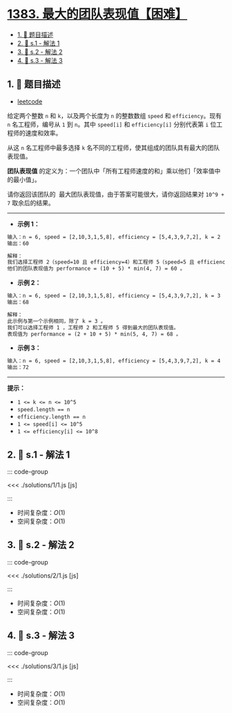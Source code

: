 # [1383. 最大的团队表现值【困难】](https://github.com/tnotesjs/TNotes.leetcode/tree/main/notes/1383.%20%E6%9C%80%E5%A4%A7%E7%9A%84%E5%9B%A2%E9%98%9F%E8%A1%A8%E7%8E%B0%E5%80%BC%E3%80%90%E5%9B%B0%E9%9A%BE%E3%80%91)

<!-- region:toc -->

- [1. 📝 题目描述](#1--题目描述)
- [2. 🎯 s.1 - 解法 1](#2--s1---解法-1)
- [3. 🎯 s.2 - 解法 2](#3--s2---解法-2)
- [4. 🎯 s.3 - 解法 3](#4--s3---解法-3)

<!-- endregion:toc -->

## 1. 📝 题目描述

- [leetcode](https://leetcode.cn/problems/maximum-performance-of-a-team/)

给定两个整数 `n` 和 `k`，以及两个长度为 `n` 的整数数组 `speed` 和 `efficiency`。现有 `n` 名工程师，编号从 `1` 到 `n`。其中 `speed[i]` 和 `efficiency[i]` 分别代表第 `i` 位工程师的速度和效率。

从这 `n` 名工程师中最多选择 `k` 名不同的工程师，使其组成的团队具有最大的团队表现值。

**团队表现值** 的定义为：一个团队中「所有工程师速度的和」乘以他们「效率值中的最小值」。

请你返回该团队的 ​​​​​​ 最大团队表现值，由于答案可能很大，请你返回结果对 `10^9 + 7` 取余后的结果。

---

- **示例 1：**

```txt
输入：n = 6, speed = [2,10,3,1,5,8], efficiency = [5,4,3,9,7,2], k = 2
输出：60

解释：
我们选择工程师 2（speed=10 且 efficiency=4）和工程师 5（speed=5 且 efficiency=7）。
他们的团队表现值为 performance = (10 + 5) * min(4, 7) = 60 。
```

- **示例 2：**

```txt
输入：n = 6, speed = [2,10,3,1,5,8], efficiency = [5,4,3,9,7,2], k = 3
输出：68

解释：
此示例与第一个示例相同，除了 k = 3 。
我们可以选择工程师 1 ，工程师 2 和工程师 5 得到最大的团队表现值。
表现值为 performance = (2 + 10 + 5) * min(5, 4, 7) = 68 。
```

- **示例 3：**

```txt
输入：n = 6, speed = [2,10,3,1,5,8], efficiency = [5,4,3,9,7,2], k = 4
输出：72
```

---

**提示：**

- `1 <= k <= n <= 10^5`
- `speed.length == n`
- `efficiency.length == n`
- `1 <= speed[i] <= 10^5`
- `1 <= efficiency[i] <= 10^8`

## 2. 🎯 s.1 - 解法 1

::: code-group

<<< ./solutions/1/1.js [js]

:::

- 时间复杂度：$O(1)$
- 空间复杂度：$O(1)$

## 3. 🎯 s.2 - 解法 2

::: code-group

<<< ./solutions/2/1.js [js]

:::

- 时间复杂度：$O(1)$
- 空间复杂度：$O(1)$

## 4. 🎯 s.3 - 解法 3

::: code-group

<<< ./solutions/3/1.js [js]

:::

- 时间复杂度：$O(1)$
- 空间复杂度：$O(1)$
